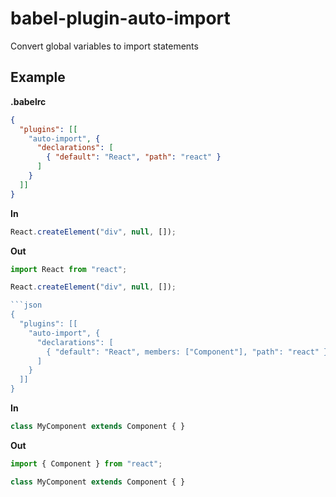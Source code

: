 # babel-plugin-auto-import


Convert global variables to import statements


## Example

**.babelrc**

```json
{
  "plugins": [[
    "auto-import", {
      "declarations": [
        { "default": "React", "path": "react" }
      ]
    }
  ]]
}
```

**In**

```javascript
React.createElement("div", null, []);
```

**Out**

```javascript
import React from "react";

React.createElement("div", null, []);

```json
{
  "plugins": [[
    "auto-import", {
      "declarations": [
        { "default": "React", members: ["Component"], "path": "react" }
      ]
    }
  ]]
}
```

**In**

```javascript
class MyComponent extends Component { }
```

**Out**

```javascript
import { Component } from "react";

class MyComponent extends Component { }
```